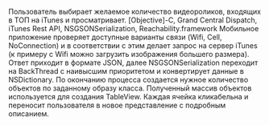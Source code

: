 Пользователь выбирает желаемое количество видеороликов, входящих в ТОП на iTunes и просматривает. 
[Objective]-C, Grand Central Dispatch, iTunes Rest API, NSGSONSerialization, Reachability.framework
Мобильное приложение проверяет доступные варианты связи (Wifi, Cell, NoConnection) и в соответствии с этим делает запрос на сервер iTunes (к примеру с Wifi можно загрузить изображения большего размера). Ответ приходит в формате JSON, далее NSGSONSerialization переходит на BackThread c наивысшим приоритетом и конвертирует данные в NSDictionary. По окончанию процесса создается нужное количество объектов по заданному образу класса. Полученный массив объектов используется для создания TableView. Каждая ячейка кликабельна и переносит пользователя в новое представление с подробным описанием.
